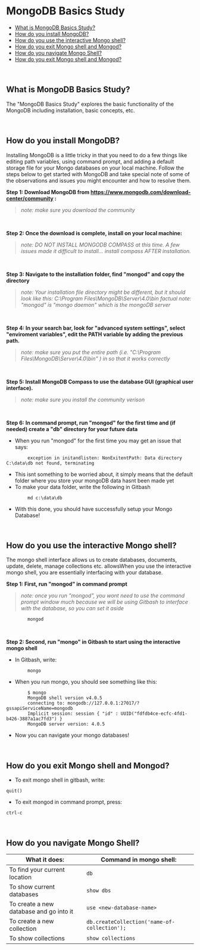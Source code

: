 # MongoDB Basics Study
* [What is MongoDB Basics Study?](#)
* [How do you install MongoDB?](#)
* [How do you use the interactive Mongo shell?](#)
* [How do you exit Mongo shell and Mongod?](#)
* [How do you navigate Mongo Shell?](#)
* [How do you exit Mongo shell and Mongod?](#)
<br>

## What is MongoDB Basics Study?
The "MongoDB Basics Study" explores the basic functionality of the MongoDB including installation, basic concepts, etc.

<br>


## How do you install MongoDB?
Installing MongoDB is a little tricky in that you need to do a few things like editing path variables, using command prompt,
and adding a default storage file for your Mongo databases on your local machine.  Follow the steps below to get started with
MongoDB and take special note of some of the observations and issues you might encounter and how to resolve them.


**Step 1: Download MongoDB from https://www.mongodb.com/download-center/community :**
> *note: make sure you download the community*
<br>

**Step 2: Once the download is complete, install on your local machine:**
> *note: DO NOT INSTALL MONGODB COMPASS at this time.  A few issues made it difficult to install... install compass AFTER installation.* 
<br>

**Step 3: Navigate to the installation folder, find "mongod" and copy the directory**
> *note: Your installation file directory might be different, but it should look like this: C:\Program Files\MongoDB\Server\4.0\bin*
> *factual note: "mongod" is "mongo daemon" which is the mongoDB server*
<br>

**Step 4: In your search bar, look for "advanced system settings", select "enviroment variables", edit the PATH variable by adding the previous path.**
> *note: make sure you put the entire path (i.e. "C:\Program Files\MongoDB\Server\4.0\bin" ) in so that it works correctly*
<br>

**Step 5: Install MongoDB Compass to use the database GUI (graphical user interface).**
> *note: make sure you install the community verison*
<br>

**Step 6: In command prompt, run "mongod" for the first time and (if needed) create a "db" directory for your future data**
* When you run "mongod" for the first time you may get an issue that says:
```
        exception in initandlisten: NonExitentPath: Data directory C:\data\db not found, terminating
```
* This isnt something to be worried about, it simply means that the default folder where you store your mongoDB data hasnt been made yet
* To make your data folder, write the following in Gitbash
```
        md c:\data\db
```
* With this done, you should have successfully setup your Mongo Database!

<br>


## How do you use the interactive Mongo shell?
The mongo shell interface allows us to create databases, documents, update, delete, manage collections etc. allowsWhen you use the interactive mongo shell, you are essentially interfacing with your database.

**Step 1: First, run "mongod" in command prompt** 
> *note: once you run "mongod", you wont need to use the command prompt window much because we will be using Gitbash to interface with the database, so you can set it aside*
```
        mongod                            
```
<br>

**Step 2: Second, run "mongo" in Gitbash to start using the interactive mongo shell**
* In Gitbash, write:
```
        mongo
```
* When you run mongo, you should see something like this:
```
        $ mongo
        MongoDB shell version v4.0.5
        connecting to: mongodb://127.0.0.1:27017/?gssapiServiceName=mongodb
        Implicit session: session { "id" : UUID("fdfdb4ce-ecfc-4fd1-b426-3887a1ac7fd3") }
        MongoDB server version: 4.0.5
```
* Now you can navigate your mongo databases!
<br>

## How do you exit Mongo shell and Mongod?
* To exit mongo shell in gitbash, write:
```
quit()
```
* To exit mongod in command prompt, press:
```
ctrl-c
```
<br>

## How do you navigate Mongo Shell?

| **What it does:**                            | **Command in mongo shell:**                             |
| ---------------------------------------- | ----------------------------------------------|
|       To find your current location              |   ```db```            |
|      To show current databases               |     ```show dbs```          |
|      To create a new database and go into it               |   ```use <new-database-name>```            |
|       To create a new collection              |     ```db.createCollection('name-of-collection');```          |
|       To show collections              |      ```show collections```         |




